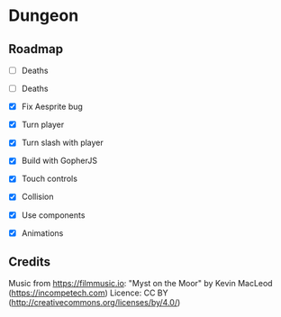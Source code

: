 # Dungeon

## Roadmap

- [ ] Deaths
- [ ] Deaths

- [x] Fix Aesprite bug
- [x] Turn player
- [x] Turn slash with player
- [x] Build with GopherJS
- [x] Touch controls
- [x] Collision
- [x] Use components
- [x] Animations

## Credits

Music from <https://filmmusic.io>:
"Myst on the Moor" by Kevin MacLeod (<https://incompetech.com>)
Licence: CC BY (<http://creativecommons.org/licenses/by/4.0/>)
